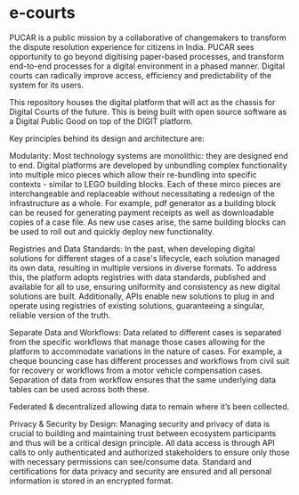 # e-courts
PUCAR is a public mission by a collaborative of changemakers to transform the dispute resolution experience for citizens in India. PUCAR sees opportunity to go beyond digitising paper-based processes, and transform end-to-end processes for a digital environment in a phased manner. Digital courts can radically improve access, efficiency and predictability of the system for its users. 

This repository houses the digital platform that will act as the chassis for Digital Courts of the future. This is being built with open source software as a Digital Public Good on top of the DIGIT platform. 

Key principles behind its design and architecture are:

Modularity: Most technology systems are monolithic: they are designed end to end.  Digital platforms are developed by unbundling complex functionality into multiple mico pieces which allow their re-bundling into specific contexts - similar to LEGO building blocks. Each of these mirco pieces are interchangeable and replaceable without necessitating a redesign of the infrastructure as a whole. For example, pdf generator as a building block can be reused for generating payment receipts as well as downloadable copies of a case file. As new use cases arise, the same building blocks can be used to roll out and quickly deploy new functionality. 

Registries and Data Standards: In the past, when developing digital solutions for different stages of a case's lifecycle, each solution managed its own data, resulting in multiple versions in diverse formats. To address this, the platform adopts registries with data standards, published and available for all to use, ensuring uniformity and consistency as new digital solutions are built. Additionally, APIs enable new solutions to plug in and operate using registries of existing solutions, guaranteeing a singular, reliable version of the truth.

Separate Data and Workflows: Data related to different cases is separated from the specific workflows that manage those cases allowing for the platform to accommodate variations in the nature of cases. For example, a cheque bouncing case has different processes and workflows from civil suit for recovery or  workflows from a motor vehicle compensation cases. Separation of data from workflow ensures that the same underlying data tables can be used across both these.

Federated & decentralized allowing data to remain where it’s been collected. 

Privacy & Security by Design: Managing security and privacy of data is crucial to building and maintaining trust between ecosystem participants and thus will be a critical design principle. All data access is through API calls to only authenticated and authorized stakeholders to ensure only those with necessary permissions can see/consume data. Standard and certifications for data privacy and security are ensured and all personal information is stored in an encrypted format. 


